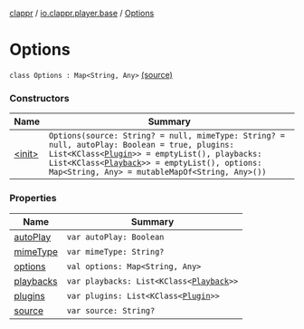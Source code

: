[clappr](../../index.md) / [io.clappr.player.base](../index.md) / [Options](.)

# Options

`class Options : Map<String, Any>` [(source)](https://github.com/clappr/clappr-android/tree/dev/clappr/src/main/kotlin/io/clappr/player/base/Options.kt#L7)

### Constructors

| Name | Summary |
|---|---|
| [&lt;init&gt;](-init-.md) | `Options(source: String? = null, mimeType: String? = null, autoPlay: Boolean = true, plugins: List<KClass<`[`Plugin`](../../io.clappr.player.plugin/-plugin/index.md)`>> = emptyList(), playbacks: List<KClass<`[`Playback`](../../io.clappr.player.components/-playback/index.md)`>> = emptyList(), options: Map<String, Any> = mutableMapOf<String, Any>())` |

### Properties

| Name | Summary |
|---|---|
| [autoPlay](auto-play.md) | `var autoPlay: Boolean` |
| [mimeType](mime-type.md) | `var mimeType: String?` |
| [options](options.md) | `val options: Map<String, Any>` |
| [playbacks](playbacks.md) | `var playbacks: List<KClass<`[`Playback`](../../io.clappr.player.components/-playback/index.md)`>>` |
| [plugins](plugins.md) | `var plugins: List<KClass<`[`Plugin`](../../io.clappr.player.plugin/-plugin/index.md)`>>` |
| [source](source.md) | `var source: String?` |
